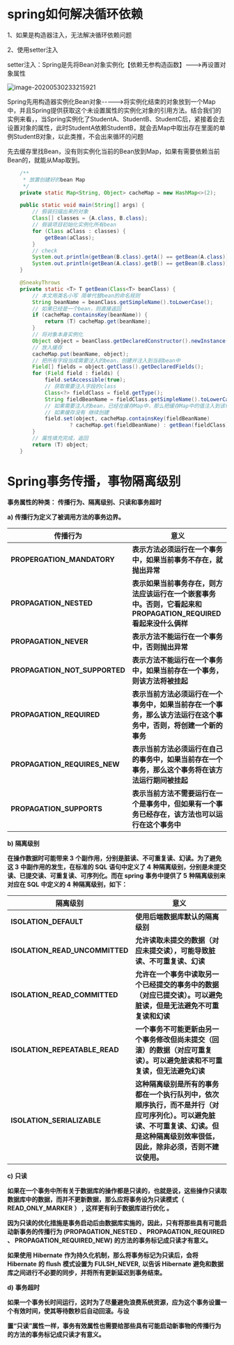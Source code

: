# spring如何解决循环依赖

1、如果是构造器注入，无法解决循环依赖问题

2、使用setter注入

setter注入：Spring是先将Bean对象实例化【依赖无参构造函数】--->再设置对象属性

![image-20200530233215921](https://gitee.com/chen_yi_fenga/blog-imag/raw/master/image-20200530233215921.png)

Spring先用构造器实例化Bean对象----->将实例化结束的对象放到一个Map中，并且Spring提供获取这个未设置属性的实例化对象的引用方法。结合我们的实例来看，，当Spring实例化了StudentA、StudentB、StudentC后，紧接着会去设置对象的属性，此时StudentA依赖StudentB，就会去Map中取出存在里面的单例StudentB对象，以此类推，不会出来循环的问题



先去缓存里找Bean，没有则实例化当前的Bean放到Map，如果有需要依赖当前Bean的，就能从Map取到。

```java
    /**
     * 放置创建好的bean Map
     */
    private static Map<String, Object> cacheMap = new HashMap<>(2);

    public static void main(String[] args) {
        // 假装扫描出来的对象
        Class[] classes = {A.class, B.class};
        // 假装项目初始化实例化所有bean
        for (Class aClass : classes) {
            getBean(aClass);
        }
        // check
        System.out.println(getBean(B.class).getA() == getBean(A.class));
        System.out.println(getBean(A.class).getB() == getBean(B.class));
    }

    @SneakyThrows
    private static <T> T getBean(Class<T> beanClass) {
        // 本文用类名小写 简单代替bean的命名规则
        String beanName = beanClass.getSimpleName().toLowerCase();
        // 如果已经是一个bean，则直接返回
        if (cacheMap.containsKey(beanName)) {
            return (T) cacheMap.get(beanName);
        }
        // 将对象本身实例化
        Object object = beanClass.getDeclaredConstructor().newInstance();
        // 放入缓存
        cacheMap.put(beanName, object);
        // 把所有字段当成需要注入的bean，创建并注入到当前bean中
        Field[] fields = object.getClass().getDeclaredFields();
        for (Field field : fields) {
            field.setAccessible(true);
            // 获取需要注入字段的class
            Class<?> fieldClass = field.getType();
            String fieldBeanName = fieldClass.getSimpleName().toLowerCase();
            // 如果需要注入的bean，已经在缓存Map中，那么把缓存Map中的值注入到该field即可
            // 如果缓存没有 继续创建
            field.set(object, cacheMap.containsKey(fieldBeanName)
                    ? cacheMap.get(fieldBeanName) : getBean(fieldClass));
        }
        // 属性填充完成，返回
        return (T) object;
    }
```



# Spring事务传播，事物隔离级别

 **事务属性的种类：**  **传播行为、隔离级别、只读和事务超时**

 

**a)**  **传播行为定义了被调用方法的事务边界。**

 

| **传播行为**                  | **意义**                                                     |
| ----------------------------- | ------------------------------------------------------------ |
| **PROPERGATION_MANDATORY**    | **表示方法必须运行在一个事务中，如果当前事务不存在，就抛出异常** |
| **PROPAGATION_NESTED**        | **表示如果当前事务存在，则方法应该运行在一个嵌套事务中。否则，它看起来和 PROPAGATION_REQUIRED** **看起来没什么俩样** |
| **PROPAGATION_NEVER**         | **表示方法不能运行在一个事务中，否则抛出异常**               |
| **PROPAGATION_NOT_SUPPORTED** | **表示方法不能运行在一个事务中，如果当前存在一个事务，则该方法将被挂起** |
| **PROPAGATION_REQUIRED**      | **表示当前方法必须运行在一个事务中，如果当前存在一个事务，那么该方法运行在这个事务中，否则，将创建一个新的事务** |
| **PROPAGATION_REQUIRES_NEW**  | **表示当前方法必须运行在自己的事务中，如果当前存在一个事务，那么这个事务将在该方法运行期间被挂起** |
| **PROPAGATION_SUPPORTS**      | **表示当前方法不需要运行在一个是事务中，但如果有一个事务已经存在，该方法也可以运行在这个事务中** |

**b)**  **隔离级别**

**在操作数据时可能带来 3** **个副作用，分别是脏读、不可重复读、幻读。为了避免这 3** **中副作用的发生，在标准的 SQL** **语句中定义了 4** **种隔离级别，分别是未提交读、已提交读、可重复读、可序列化。而在 spring** **事务中提供了 5** **种隔离级别来对应在 SQL** **中定义的 4** **种隔离级别，如下：**

| **隔离级别**                   | **意义**                                                     |
| ------------------------------ | ------------------------------------------------------------ |
| **ISOLATION_DEFAULT**          | **使用后端数据库默认的隔离级别**                             |
| **ISOLATION_READ_UNCOMMITTED** | **允许读取未提交的数据（对应未提交读），可能导致脏读、不可重复读、幻读** |
| **ISOLATION_READ_COMMITTED**   | **允许在一个事务中读取另一个已经提交的事务中的数据（对应已提交读）。可以避免脏读，但是无法避免不可重复读和幻读** |
| **ISOLATION_REPEATABLE_READ**  | **一个事务不可能更新由另一个事务修改但尚未提交（回滚）的数据（对应可重复读）。可以避免脏读和不可重复读，但无法避免幻读** |
| **ISOLATION_SERIALIZABLE**     | **这种隔离级别是所有的事务都在一个执行队列中，依次顺序执行，而不是并行（对应可序列化）。可以避免脏读、不可重复读、幻读。但是这种隔离级别效率很低，因此，除非必须，否则不建议使用。** |



**c)**  **只读**

**如果在一个事务中所有关于数据库的操作都是只读的，也就是说，这些操作只读取数据库中的数据，而并不更新数据，那么应将事务设为只读模式（ READ_ONLY_MARKER** **） ,** **这样更有利于数据库进行优化** **。**

**因为只读的优化措施是事务启动后由数据库实施的，因此，只有将那些具有可能启动新事务的传播行为 (PROPAGATION_NESTED** **、 PROPAGATION_REQUIRED** **、 PROPAGATION_REQUIRED_NEW)** **的方法的事务标记成只读才有意义。**

**如果使用 Hibernate** **作为持久化机制，那么将事务标记为只读后，会将 Hibernate** **的 flush** **模式设置为 FULSH_NEVER,** **以告诉 Hibernate** **避免和数据库之间进行不必要的同步，并将所有更新延迟到事务结束。**

**d)**  **事务超时**

**如果一个事务长时间运行，这时为了尽量避免浪费系统资源，应为这个事务设置一个有效时间，使其等待数秒后自动回滚。与设**

**置“只读”属性一样，事务有效属性也需要给那些具有可能启动新事物的传播行为的方法的事务标记成只读才有意义。**